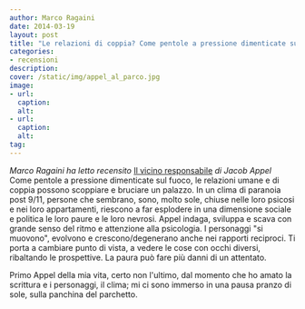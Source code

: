 ```yaml
---
author: Marco Ragaini
date: 2014-03-19
layout: post
title: "Le relazioni di coppia? Come pentole a pressione dimenticate sul fuoco"
categories:
- recensioni
description:
cover: /static/img/appel_al_parco.jpg
image: 
- url:
  caption:
  alt:
- url:
  caption:
  alt:
tag:
---
```

<em>Marco Ragaini ha letto recensito</em> [Il vicino responsabile](http://40k.it/books/collection/stories/20101217-vicino-responsabile.html) <em>di Jacob Appel</em>
Come pentole a pressione dimenticate sul fuoco, le relazioni umane e di coppia possono scoppiare e bruciare un palazzo. 
In un clima di paranoia post 9/11, persone che sembrano, sono, molto sole, chiuse nelle loro psicosi e nei loro appartamenti, riescono a far esplodere in una dimensione sociale e politica le loro paure e le loro nevrosi.
Appel indaga, sviluppa e scava con grande senso del ritmo e attenzione alla psicologia. I personaggi "si muovono", evolvono e crescono/degenerano anche nei rapporti reciproci. Ti porta a cambiare punto di vista, a vedere le cose con occhi diversi, ribaltando le prospettive.
La paura può fare più danni di un attentato.

Primo Appel della mia vita, certo non l'ultimo, dal momento che ho amato la scrittura e i personaggi, il clima; mi ci sono immerso in una pausa pranzo di sole, sulla panchina del parchetto.